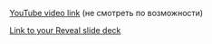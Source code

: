 [YouTube video link](https://youtu.be/_WCGp1Oyddg?si=jxABxF_ceW2beRia) (не смотреть по возможности)

[Link to your Reveal slide deck](https://aauroraaborealisrs.github.io/presentation/reveal.js/index.html)

